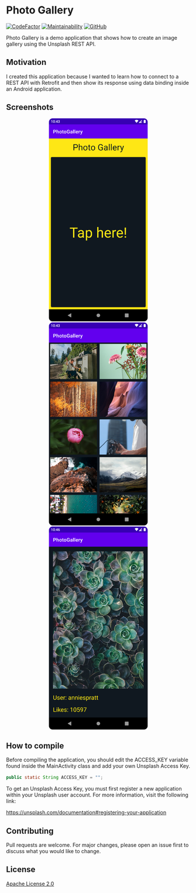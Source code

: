 # Photo Gallery

[![CodeFactor](https://www.codefactor.io/repository/github/hier631/photogallery/badge)](https://www.codefactor.io/repository/github/hier631/photogallery)
[![Maintainability](https://api.codeclimate.com/v1/badges/30032ced23a853d5f4df/maintainability)](https://codeclimate.com/github/Hier631/PhotoGallery/maintainability)
[![GitHub](https://img.shields.io/github/license/Hier631/PhotoGallery)](https://choosealicense.com/licenses/apache-2.0/)

Photo Gallery is a demo application that shows how to create an image gallery using the Unsplash REST API.

## Motivation

I created this application because I wanted to learn how to connect to a REST API with Retrofit
and then show its response using data binding inside an Android application.

## Screenshots

<p align="center">
    <img src="./screenshots/fragment_title.png" title="Title Fragment" alt="Image showing the title fragment" height="555" />
    <img src="./screenshots/list_photos_fragment.png" title="List Photos Fragment" alt="Image showing the list photos fragment" height="555" />
    <img src="./screenshots/fragment_photo.png" title="Photo Fragment" alt="Image showing the photo fragment" height="555" />
</p>

## How to compile

Before compiling the application, you should edit the ACCESS_KEY variable found inside the
MainActivity class and add your own Unsplash Access Key.

```java
public static String ACCESS_KEY = "";
```

To get an Unsplash Access Key, you must first register a new application within your Unsplash
user account. For more information, visit the following link:

<https://unsplash.com/documentation#registering-your-application>

## Contributing

Pull requests are welcome. For major changes, please open an issue first to discuss what you would like to change.

## License

[Apache License 2.0](https://choosealicense.com/licenses/apache-2.0/)